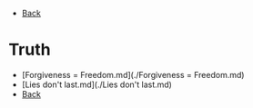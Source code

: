 - [Back](../index.md)
# Truth

- [Forgiveness = Freedom.md](./Forgiveness = Freedom.md)
- [Lies don't last.md](./Lies don't last.md)
- [Back](../index.md)
